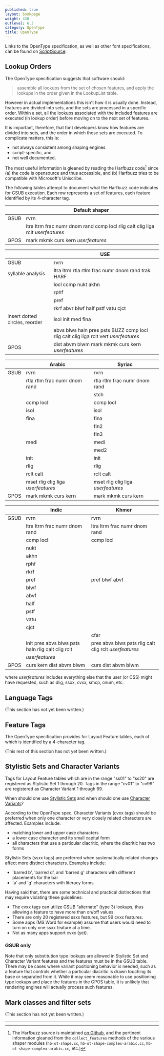 ```yaml
---
published: true
layout: bookpage
weight: 430
outlevel: 6.3
category: OpenType
title: OpenType
---
```

Links to the OpenType specification, as well as other font specifications, can be found on [ScriptSource][OTinfo on SS].

## Lookup Orders

The OpenType specification suggests that software should:
> assemble all lookups from the set of chosen features, and apply the lookups in the order given in the LookupList table.

However in actual implementations this isn't how it is usually done. Instead, features are divided into sets, and the sets are processed in a specific order. Within a set, all the lookups associated with the included features are executed (in lookup order) before moving on to the next set of features.

It is important, therefore, that font developers know how features are divided into sets, and the order in which these sets are executed. To complicate matters, this is:
- not always consistent among shaping engines
- script-specific, and
- not well documented.

The most useful information is gleaned by reading the Harfbuzz code[^1] since (a) the code is opensource and thus accessible, and (b) Harfbuzz tries to be compatible with Microsoft's Uniscribe.

The following tables attempt to document what the Harfbuzz code indicates for GSUB execution. Each row represents a set of features, each feature identified by its 4-character tag.

||Default shaper|
|---|---|
|GSUB|rvrn|
||ltra ltrm frac numr dnom rand ccmp locl rlig calt clig liga rclt _userfeatures_|
|GPOS|mark mkmk curs kern _userfeatures_|

||USE|
|---|---|
|GSUB|rvrn|
|syllable analysis|ltra ltrm rtla rtlm frac numr dnom rand trak HARF
||locl ccmp nukt akhn|
||rphf|
||pref|
||rkrf abvr blwf half pstf vatu cjct|
|insert dotted circles, reorder|isol init med fina |
||abvs blws haln pres psts BUZZ ccmp locl rlig calt clig liga rclt vert _userfeatures_|
|GPOS|dist abvm blwm mark mkmk curs kern _userfeatures_|

||Arabic|Syriac|
|---|---|---|
|GSUB|rvrn|rvrn|
||rtla rtlm frac numr dnom rand|rtla rtlm frac numr dnom rand|
|||stch|
||ccmp locl|ccmp locl|
||isol|isol|
||fina|fina|
|||fin2|
|||fin3|
||medi|medi|
|||med2|
||init|init|
||rlig|rlig|
||rclt calt|rclt calt|
||mset rlig clig liga _userfeatures_|mset rlig clig liga _userfeatures_|
|GPOS| mark mkmk curs kern| mark mkmk curs kern|

||Indic|Khmer|
|---|---|---|
|GSUB|rvrn|rvrn|
||ltra ltrm frac numr dnom rand|ltra ltrm frac numr dnom rand|
||ccmp locl|ccmp locl|
||nukt||
||akhn||
||rphf||
||rkrf||
||pref|pref blwf abvf|
||blwf||
||abvf||
||half||
||pstf||
||vatu||
||cjct||
|||cfar|
||init pres abvs blws psts haln rlig calt clig rclt|pres abvs blws psts rlig calt clig rclt _userfeatures_|
||_userfeatures_||
|GPOS|curs kern dist abvm blwm|curs dist abvm blwm|

where _userfeatures_ includes everything else that the user (or CSS) might have requested, such as dlig, ssxx, cvxx, smcp, onum, etc.

## Language Tags

(This section has not yet been written.)

## Feature Tags

The OpenType specification provides for Layout Feature tables, each of which is identified by a 4-character tag.

(This rest of this section has not yet been written.)

## Stylistic Sets and Character Variants

Tags for Layout Feature tables which are in the range "ss01" to "ss20" are registered as Stylistic Set 1 through 20. Tags in the range "cv01" to "cv99" are registered as Character Variant 1 through 99.

When should one use [Stylistic Sets] and when should one use [Character Variants]?

According to the OpenType spec, Character Variants (cvxx tags) should be preferred when only one character or very closely related characters are affected. Examples include:

- matching lower and upper case characters
- a lower case character and its small capital form
- all characters that use a particular diacritic, where the diacritic has two forms

Stylistic Sets (ssxx tags) are preferred when systematically related changes affect more distinct characters. Examples include:

- 'barred b', 'barred d', and 'barred g' characters with different placements for the bar
- 'a' and 'g' characters with literacy forms

Having said that, there are some technical and practical distinctions that may require violating these guidelines:

- The cvxx tags can utilize GSUB “alternate” (type 3) lookups, thus allowing a feature to have more than on/off values.
- There are only 20 registered ssxx features, but 99 cvxx features.
- Some apps (MS Word for example) assume that users would need to turn on only one ssxx feature at a time.
- Not as many apps support cvxx (yet).

### GSUB only

Note that only substitution type lookups are allowed in Stylistic Set and Character Variant features and the features must be in the GSUB table. There may be cases where variant positioning behavior is needed, such as a feature that controls whether a particular diacritic is drawn touching its base or separated from it. While it may seem reasonable to use positioning type lookups and place the features in the GPOS table, it is unlikely that rendering engines will actually process such features.

## Mark classes and filter sets

(This section has not yet been written.)

----
[^1]: The Harfbuzz source is maintained [on Github](https://github.com/harfbuzz/harfbuzz/tree/master/src), and the pertinent information gleaned from the  `collect_features` methods of the various shaper modules (`hb-ot-shape.cc`, `hb-ot-shape-complex-arabic.cc`, `hb-ot-shape-complex-arabic.cc`, etc.)

[OTinfo on SS]: http://scriptsource.org/cms/scripts/page.php?item_id=entry_detail&uid=kr5s6gwpdy

[Stylistic Sets]: http://www.microsoft.com/typography/otspec/features_pt.htm#ssxx

[Character Variants]: http://www.microsoft.com/typography/otspec/features_ae.htm#cv01-cv99
